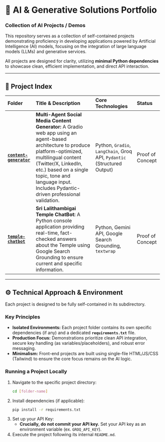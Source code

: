 # 🧠 AI & Generative Solutions Portfolio
### Collection of AI Projects / Demos

This repository serves as a collection of self-contained projects demonstrating proficiency in developing applications powered by Artificial Intelligence (AI) models, focusing on the integration of large language models (LLMs) and generative services.

All projects are designed for clarity, utilizing **minimal Python dependencies** to showcase clean, efficient implementation, and direct API interaction.

---

## 📂 Project Index

| Folder | Title & Description | Core Technologies | Status |
| :--- | :--- | :--- | :--- |
|**[`content-generator`](./content-generator)** | **Multi-Agent Social Media Content Generator:** A Gradio web app using an agent-based architecture to produce platform-optimized, multilingual content (Twitter/X, LinkedIn, etc.) based on a single topic, tone and language input. Includes Pydantic-driven professional validation. | Python, `Gradio`, `LangChain`, Groq API, `Pydantic` (Structured Output) | Proof of Concept |
|**[`temple-chatbot`](./temple-chatbot)** | **Sri Lalithambigai Temple ChatBot:** A Python console application providing real-time, fact-checked answers about the Temple using Google Search Grounding to ensure current and specific information. | Python, Gemini API, Google Search Grounding, `textwrap` | Proof of Concept |

---

## ⚙️ Technical Approach & Environment

Each project is designed to be fully self-contained in its subdirectory.

### Key Principles

* **Isolated Environments:** Each project folder contains its own specific dependencies (if any) and a dedicated **`requirements.txt`** file.
* **Production Focus:** Demonstrations prioritize clean API integration, secure key handling (as variables/placeholders), and robust error messaging.
* **Minimalism:** Front-end projects are built using single-file HTML/JS/CSS (Tailwind) to ensure the core focus remains on the AI logic.

### Running a Project Locally

1.  Navigate to the specific project directory:
    ```bash
    cd [folder-name]
    ```
2.  Install dependencies (if applicable):
    ```bash
    pip install -r requirements.txt
    ```
3.  Set up your API Key:
    * **Crucially, do not commit your API key.** Set your API key as an environment variable (ex. `GROQ_API_KEY`).
4.  Execute the project following its internal `README.md`.
